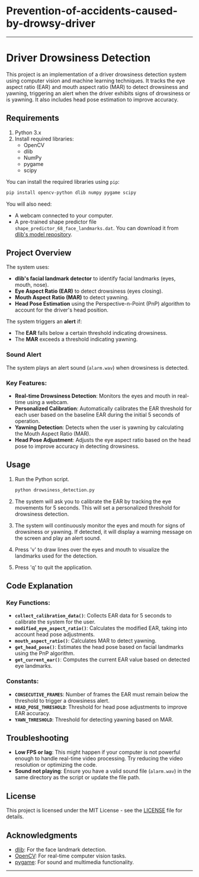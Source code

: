 # Prevention-of-accidents-caused-by-drowsy-driver

---

# Driver Drowsiness Detection

This project is an implementation of a driver drowsiness detection system using computer vision and machine learning techniques. It tracks the eye aspect ratio (EAR) and mouth aspect ratio (MAR) to detect drowsiness and yawning, triggering an alert when the driver exhibits signs of drowsiness or is yawning. It also includes head pose estimation to improve accuracy.

## Requirements

1. Python 3.x
2. Install required libraries:
   - OpenCV
   - dlib
   - NumPy
   - pygame
   - scipy

You can install the required libraries using `pip`:

```bash
pip install opencv-python dlib numpy pygame scipy
```

You will also need:
- A webcam connected to your computer.
- A pre-trained shape predictor file `shape_predictor_68_face_landmarks.dat`. You can download it from [dlib's model repository](http://dlib.net/files/shape_predictor_68_face_landmarks.dat.bz2).

## Project Overview

The system uses:
- **dlib's facial landmark detector** to identify facial landmarks (eyes, mouth, nose).
- **Eye Aspect Ratio (EAR)** to detect drowsiness (eyes closing).
- **Mouth Aspect Ratio (MAR)** to detect yawning.
- **Head Pose Estimation** using the Perspective-n-Point (PnP) algorithm to account for the driver's head position.

The system triggers an **alert** if:
- The **EAR** falls below a certain threshold indicating drowsiness.
- The **MAR** exceeds a threshold indicating yawning.

### Sound Alert
The system plays an alert sound (`alarm.wav`) when drowsiness is detected.

### Key Features:
- **Real-time Drowsiness Detection**: Monitors the eyes and mouth in real-time using a webcam.
- **Personalized Calibration**: Automatically calibrates the EAR threshold for each user based on the baseline EAR during the initial 5 seconds of operation.
- **Yawning Detection**: Detects when the user is yawning by calculating the Mouth Aspect Ratio (MAR).
- **Head Pose Adjustment**: Adjusts the eye aspect ratio based on the head pose to improve accuracy in detecting drowsiness.

## Usage

1. Run the Python script.

   ```bash
   python drowsiness_detection.py
   ```

2. The system will ask you to calibrate the EAR by tracking the eye movements for 5 seconds. This will set a personalized threshold for drowsiness detection.

3. The system will continuously monitor the eyes and mouth for signs of drowsiness or yawning. If detected, it will display a warning message on the screen and play an alert sound.

4. Press 'v' to draw lines over the eyes and mouth to visualize the landmarks used for the detection.

5. Press 'q' to quit the application.

## Code Explanation

### Key Functions:

- **`collect_calibration_data()`**: Collects EAR data for 5 seconds to calibrate the system for the user.
- **`modified_eye_aspect_ratio()`**: Calculates the modified EAR, taking into account head pose adjustments.
- **`mouth_aspect_ratio()`**: Calculates MAR to detect yawning.
- **`get_head_pose()`**: Estimates the head pose based on facial landmarks using the PnP algorithm.
- **`get_current_ear()`**: Computes the current EAR value based on detected eye landmarks.

### Constants:
- **`CONSECUTIVE_FRAMES`**: Number of frames the EAR must remain below the threshold to trigger a drowsiness alert.
- **`HEAD_POSE_THRESHOLD`**: Threshold for head pose adjustments to improve EAR accuracy.
- **`YAWN_THRESHOLD`**: Threshold for detecting yawning based on MAR.

## Troubleshooting

- **Low FPS or lag**: This might happen if your computer is not powerful enough to handle real-time video processing. Try reducing the video resolution or optimizing the code.
- **Sound not playing**: Ensure you have a valid sound file (`alarm.wav`) in the same directory as the script or update the file path.

## License

This project is licensed under the MIT License - see the [LICENSE](LICENSE) file for details.

## Acknowledgments

- [dlib](http://dlib.net/): For the face landmark detection.
- [OpenCV](https://opencv.org/): For real-time computer vision tasks.
- [pygame](https://www.pygame.org/): For sound and multimedia functionality.

---
